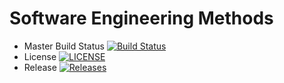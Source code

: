 # Software Engineering Methods

- Master Build Status [![Build Status](https://travis-ci.org/AaronC98/sem.svg?branch=master)](https://travis-ci.org/AaronC98/sem)
- License [![LICENSE](https://img.shields.io/github/license/AaronC98/sem.svg?style=flat-square)](https://github.com/AaronC98/sem/blob/master/LICENSE)
- Release [![Releases](https://img.shields.io/github/release/AaronC98/sem/all.svg?style=flat-square)](https://github.com/AaronC98/sem/releases)